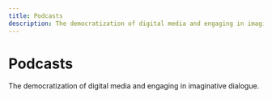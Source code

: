 ```yaml
---
title: Podcasts
description: The democratization of digital media and engaging in imaginative dialogue
---
```


# Podcasts

The democratization of digital media and engaging in imaginative dialogue.
